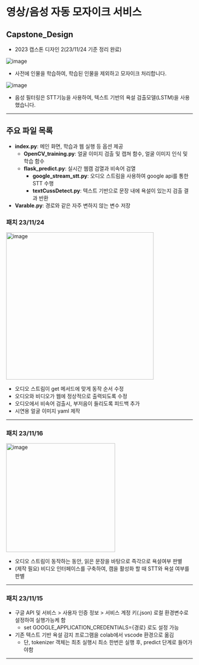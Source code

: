 # 영상/음성 자동 모자이크 서비스

## Capstone_Design

- 2023 캡스톤 디자인 2(23/11/24 기준 정리 완료)

![image](https://github.com/sleepyhood/Capstone_Design/assets/69490791/7c39585d-c0eb-491c-bc40-41725ecf482d) 

- 사전에 인물을 학습하여, 학습된 인물을 제외하고 모자이크 처리합니다.

![image](https://github.com/sleepyhood/Capstone_Design/assets/69490791/79b9c141-d6ce-46e4-b41b-668b8f1c6e61)

- 음성 필터링은 STT기능을 사용하여, 텍스트 기반의 욕설 검출모델(LSTM)을 사용했습니다.

---

## 주요 파일 목록

- **index.py**: 메인 화면, 학습과 웹 실행 등 옵션 제공
  - **OpenCV_training.py**: 얼굴 이미지 검출 및 캡쳐 함수, 얼굴 이미지 인식 및 학습 함수
  - **flask_predict.py**: 실시간 웹캠 검열과 비속어 검열
    - **google_stream_stt.py**: 오디오 스트림을 사용하여 google api를 통한 STT 수행
    - **textCussDetect.py**: 텍스트 기반으로 문장 내에 욕설이 있는지 검출 결과 반환
- **Varable.py**: 경로와 같은 자주 변하지 않는 변수 저장

### 패치 23/11/24

<img width="398" alt="image" src="https://github.com/sleepyhood/Capstone_Design/assets/69490791/1b410d03-61ba-4f65-baa8-603cd5d718c5">

- 오디오 스트림이 get 메서드에 맞게 동작 순서 수정
- 오디오와 비디오가 웹에 정상적으로 출력되도록 수정
- 오디오에서 비속어 검출시, 부저음이 들리도록 피드백 추가
- 시연용 얼굴 이미지 yaml 제작

---

### 패치 23/11/16

<img width="294" alt="image" src="https://github.com/sleepyhood/Capstone_Design/assets/69490791/7c3a828d-85cd-4de4-8600-e91568c921e6">

- 오디오 스트림이 동작하는 동안, 읽은 문장을 바탕으로 즉각으로 욕설여부 판별
- (제작 필요) 비디오 인터페이스를 구축하여, 캠을 활성화 할 때 STT와 욕설 여부를 판별

---

### 패치 23/11/15

- 구글 API 및 서비스 > 사용자 인증 정보 > 서비스 계정 키(.json) 로컬 환경변수로 설정하여 실행가능케 함
  - set GOOGLE_APPLICATION_CREDENTIALS={경로} 로도 설정 가능
- 기존 텍스트 기반 욕설 감지 프로그램을 colab에서 vscode 환경으로 옮김
  - 단, tokenizer 객체는 최초 실행시 최소 한번은 실행 후, predict 단계로 들어가야함

---
